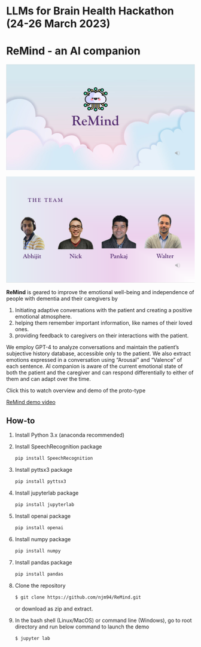 # LLMs for Brain Health Hackathon (24-26 March 2023)
**ReMind** - an AI companion
===============================
![ReMind](https://github.com/njm94/ReMind/blob/56ac4a020b05d1f62d200e4b901eb270cd8924cf/banner.png?raw=true)

![LOUDy Bird](https://github.com/njm94/ReMind/blob/56ac4a020b05d1f62d200e4b901eb270cd8924cf/the_team.png)



**ReMind** is geared to improve the emotional well-being and independence of people with dementia and their caregivers by 
1. Initiating adaptive conversations with the patient and creating a positive emotional atmosphere.
2. helping them remember important information, like names of their loved ones.
3. providing feedback to caregivers on their interactions with the patient.

We employ GPT-4 to analyze conversations and maintain the patient’s subjective history database, accessible only to the patient. We also extract emotions expressed in a conversation using “Arousal” and “Valence” of each sentence. AI companion is aware of the current emotional state of both the patient and the caregiver and can respond differentially to either of them and can adapt over the time.

Click this to watch overview and demo of the proto-type

[ReMind demo video](https://youtu.be/Oef0Ey3DG8c)


How-to
---------------------------

1. Install Python 3.x (anaconda recommended)
2. Install SpeechRecognition package
    ```bash
    pip install SpeechRecognition
    ```
3. Install pyttsx3 package
    ```bash
    pip install pyttsx3
    ```
4. Install jupyterlab package
    ```bash
    pip install jupyterlab
    ```
5. Install openai package
    ```bash
    pip install openai
    ```
5. Install numpy package
    ```bash
    pip install numpy
    ```
5. Install pandas package
    ```bash
    pip install pandas
    ```
6. Clone the repository

   ```bash
   $ git clone https://github.com/njm94/ReMind.git
   ```
   or download as zip and extract.

7. In the bash shell (Linux/MacOS) or command line (Windows), go to root directory and run below command to launch the demo

   ```bash
   $ jupyter lab
   ```
